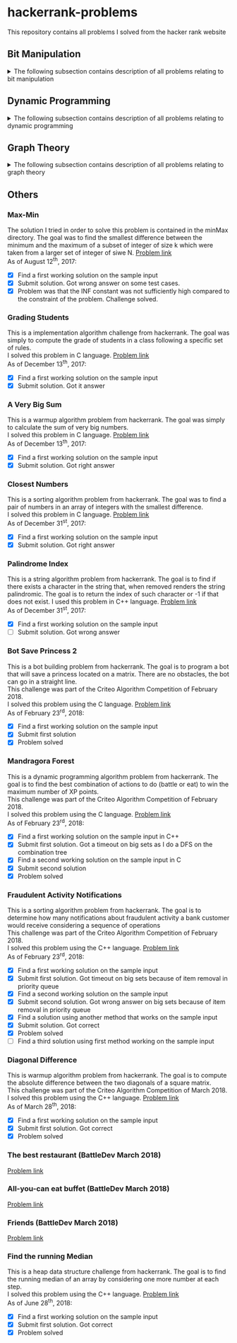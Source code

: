 # hackerrank-problems
This repository contains all problems I solved from the hacker rank website

## Bit Manipulation
<details>
<summary>The following subsection contains description of all problems relating to bit manipulation</summary>

### The Great XOR
This is a Bit Manipulation problem from hackerrank. The goal is to find the number of long integer a satisfying the following:
  - a XOR x > x
  - 0 < a < x
where x is given as an input.  

I solved this problem using the C language. [Problem link](https://www.hackerrank.com/challenges/the-great-xor/problem)  
As of June 27<sup>th</sup>, 2018:
- [X] Find a first working solution on the sample input
- [X] Submit first solution. Got timeout on bigger inputs
- [X] Find a second solution on the sample input
- [X] Submit second solution. Got correct
- [X] Problem solved

### Xor Sequence
This is a Bit Manipulation problem from hackerrank. [Problem link](https://www.hackerrank.com/challenges/xor-se/problem)  
As of August 18<sup>th</sup>, 2018:
- [X] Find a first working solution on the sample input
- [X] Submit first solution. Got timeout on bigger inputs
- [X] Find a second working solution on sample input
- [X] Submit second solution. Got correct
- [X] Problem solved

</details>

## Dynamic Programming
<details>
<summary>The following subsection contains description of all problems relating to dynamic programming</summary>

### Candies
This is a dynamic programming problem from hackerrank. The goal is to give out candies to a class of students who are attributed
a grade. Candy distribution needs to take the grade into account.
I solved this problem in C++ and C language. [Problem link](https://www.hackerrank.com/challenges/candies/problem)  
As of August<sup>18th</sup>, 2018:
- [X] Find a first working solution on the sample input
- [X] Submit solution. Got right answer
- [X] Find a second working solution on the sample input
- [X] Submit solution. Got Timeout
- [X] Find a third working solution on the sample input
- [X] Submit solution. Problem solution

### Mandragora Forest
This is a dynamic programming algorithm problem from hackerrank. The goal is to find the best combination of actions to do (battle or eat) to win the maximum number of XP points.  
This challenge was part of the Criteo Algorithm Competition of February 2018.  
I solved this problem using the C language. [Problem link](https://www.hackerrank.com/challenges/mandragora/problem)  
As of February 23<sup>rd</sup>, 2018:
- [X] Find a first working solution on the sample input in C++
- [X] Submit first solution. Got a timeout on big sets as I do a DFS on the combination tree
- [X] Find a second working solution on the sample input in C
- [X] Submit second solution
- [X] Problem solved

### The Coin Change Problem
This is a dynamic programming challenge from hackerrank. The goal is to determine the number of ways to make change for a given number of units using any number of coins.  
I try to solve this problem using the C language. [Problem link](https://www.hackerrank.com/challenges/coin-change/problem)  
As of August 3<sup>rd</sup>, 2018:
- [X] Find a first working solution on the sample input
- [X] Submit first solution. Got wrong on larger sets
- [X] Find a second working solution on the sample input
- [X] Submit second solution. Got runtime error on test set #10
- [X] Find a third working solution on the sample input
- [X] Submit third solution. Got runtime error on test set #10
- [ ] Problem solved
</details>

## Graph Theory
<details>
<summary>The following subsection contains description of all problems relating to graph theory</summary>

### The Snakes and Ladder problem
This is a graph theory challenge from hackerrank. The solution I tried for solving this problem is contained in the shootsAndLadder directory.  
The goal was to find the smallest number of die rolls to get to the 100<sup>th</sup> square. [Problem link](https://www.hackerrank.com/challenges/the-quickest-way-up).  
As this problem has chosen as part of the Criteo Algorithm Competition of March 2018, I had to solve it again from scratch. Solutions have been separated into 2 folders.  
As of March 28<sup>th</sup>, 2018 :
- [X] Find a first working solution on the sample input
- [X] Submitted second solution. Got a timeout on bigger testcases.
- [X] Optimized solution and got correct answer. Challenge solved.
- [X] Find a second working solution on the sample input
- [X] Submitted second solution. Got errors
- [X] Challenge solved with solution 2

### Journey to the moon
This is a graph theory challenge from hackerrank. The solution I tried for solving this problem will be found in the journey to the moon directory.  
The goal is to find the number of possible pair of astronauts from two different countries. This challenge was part of the Criteo Algorithm Competition of March 2018.  
I solved this problem with the C++ and C languages [Problem link](https://www.hackerrank.com/challenges/journey-to-the-moon).  
As of April 5<sup>th</sup>, 2018:
- [X] Find a first working solution on the sample input
- [X] Submit solution. Got a timeout on bigger testcases.
- [X] Optimize solution and get correct answer. Challenge solved.
</details>

## Others

### Max-Min
The solution I tried in order to solve this problem is contained in the minMax directory.
The goal was to find the smallest difference between the minimum and the maximum of a subset of integer of size k which were taken from a larger set of integer of siwe N. [Problem link](https://www.hackerrank.com/challenges/angry-children)  
As of August 12<sup>th</sup>, 2017:
- [X] Find a first working solution on the sample input
- [X] Submit solution. Got wrong answer on some test cases.
- [X] Problem was that the INF constant was not sufficiently high compared to the constraint of the problem. Challenge solved.

### Grading Students
This is a implementation algorithm challenge from hackerrank. The goal was simply to compute the grade of students in a class following a specific set of rules.  
I solved this problem in C language. [Problem link](https://www.hackerrank.com/domains/algorithms/implementation/grading/problem)  
As of December 13<sup>th</sup>, 2017:
- [X] Find a first working solution on the sample input
- [X] Submit solution. Got it answer

### A Very Big Sum
This is a warmup algorithm problem from hackerrank. The goal was simply to calculate the sum of very big numbers.  
I solved this problem in C language. [Problem link](https://www.hackerrank.com/challenges/a-very-big-sum/problem)  
As of December 13<sup>th</sup>, 2017:
- [X] Find a first working solution on the sample input
- [X] Submit solution. Got right answer

### Closest Numbers
This is a sorting algorithm problem from hackerrank. The goal was to find a pair of numbers in an array of integers with the smallest
difference.  
I solved this problem in C language. [Problem link](https://www.hackerrank.com/challenges/closest-numbers/problem)  
As of December 31<sup>st</sup>, 2017:
- [X] Find a first working solution on the sample input
- [X] Submit solution. Got right answer

### Palindrome Index
This is a string algorithm problem from hackerrank. The goal is to find if there exists a character in the string that, when removed renders
 the string palindromic. The goal is to return the index of such character or -1 if that does not exist.
 I used this problem in C++ language. [Problem link](https://www.hackerrank.com/challenges/palindrome-index/problem)  
As of December 31<sup>st</sup>, 2017:
- [X] Find a first working solution on the sample input
- [ ] Submit solution. Got wrong answer

### Bot Save Princess 2
This is a bot building problem from hackerrank. The goal is to program a bot that will save a princess located on a matrix. There are no obstacles, the bot can go in a straight line.  
This challenge was part of the Criteo Algorithm Competition of February 2018.  
I solved this problem using the C language. [Problem link](https://www.hackerrank.com/challenges/saveprincess2)  
As of February 23<sup>rd</sup>, 2018:
- [X] Find a first working solution on the sample input
- [X] Submit first solution
- [X] Problem solved

### Mandragora Forest
This is a dynamic programming algorithm problem from hackerrank. The goal is to find the best combination of actions to do (battle or eat) to win the maximum number of XP points.  
This challenge was part of the Criteo Algorithm Competition of February 2018.  
I solved this problem using the C language. [Problem link](https://www.hackerrank.com/challenges/mandragora/problem)  
As of February 23<sup>rd</sup>, 2018:
- [X] Find a first working solution on the sample input in C++
- [X] Submit first solution. Got a timeout on big sets as I do a DFS on the combination tree
- [X] Find a second working solution on the sample input in C
- [X] Submit second solution
- [X] Problem solved

### Fraudulent Activity Notifications
This is a sorting algorithm problem from hackerrank. The goal is to determine how many notifications about fraudulent activity a bank customer would receive considering a sequence of operations  
This challenge was part of the Criteo Algorithm Competition of February 2018.  
I solved this problem using the C++ language. [Problem link](https://www.hackerrank.com/challenges/fraudulent-activity-notifications/problem)  
As of February 23<sup>rd</sup>, 2018:
- [X] Find a first working solution on the sample input
- [X] Submit first solution. Got timeout on big sets because of item removal in priority queue
- [X] Find a second working solution on the sample input
- [X] Submit second solution. Got wrong answer on big sets because of item removal in priority queue
- [X] Find a solution using another method that works on the sample input
- [X] Submit solution. Got correct
- [X] Problem solved
- [ ] Find a third solution using first method working on the sample input

### Diagonal Difference
This is warmup algorithm problem from hackerrank. The goal is to compute the absolute difference between the two diagonals of a square matrix.  
This challenge was part of the Criteo Algorithm Competition of March 2018.  
I solved this problem using the C++ language. [Problem link](https://www.hackerrank.com/challenges/diagonal-difference/problem)  
As of March 28<sup>th</sup>, 2018:
- [X] Find a first working solution on the sample input
- [X] Submit first solution. Got correct
- [X] Problem solved

### The best restaurant (BattleDev March 2018)
[Problem link](https://www.isograd.com/FR/solutionconcours.php#)

### All-you-can eat buffet (BattleDev March 2018)
[Problem link](https://www.isograd.com/FR/solutionconcours.php#)

### Friends (BattleDev March 2018)
[Problem link](https://www.isograd.com/FR/solutionconcours.php#)

### Find the running Median
This is a heap data structure challenge from hackerrank. The goal is to find the running median of an 
array by considering one more number at each step.  
I solved this problem using the C++ language. [Problem link](https://www.hackerrank.com/challenges/find-the-running-median/problem)  
As of June 28<sup>th</sup>, 2018:
- [X] Find a first working solution on the sample input
- [X] Submit first solution. Got correct
- [X] Problem solved
